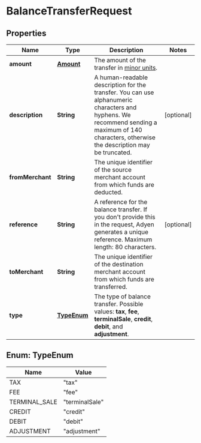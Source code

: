 

# BalanceTransferRequest


## Properties

| Name | Type | Description | Notes |
|------------ | ------------- | ------------- | -------------|
|**amount** | [**Amount**](Amount.md) | The amount of the transfer in [minor units](https://docs.adyen.com/development-resources/currency-codes). |  |
|**description** | **String** | A human-readable description for the transfer. You can use alphanumeric characters and hyphens. We recommend sending a maximum of 140 characters, otherwise the description may be truncated. |  [optional] |
|**fromMerchant** | **String** | The unique identifier of the source merchant account from which funds are deducted. |  |
|**reference** | **String** | A reference for the balance transfer. If you don&#39;t provide this in the request, Adyen generates a unique reference. Maximum length: 80 characters. |  [optional] |
|**toMerchant** | **String** | The unique identifier of the destination merchant account from which funds are transferred. |  |
|**type** | [**TypeEnum**](#TypeEnum) | The type of balance transfer. Possible values: **tax**, **fee**, **terminalSale**, **credit**, **debit**, and **adjustment**. |  |



## Enum: TypeEnum

| Name | Value |
|---- | -----|
| TAX | &quot;tax&quot; |
| FEE | &quot;fee&quot; |
| TERMINAL_SALE | &quot;terminalSale&quot; |
| CREDIT | &quot;credit&quot; |
| DEBIT | &quot;debit&quot; |
| ADJUSTMENT | &quot;adjustment&quot; |



